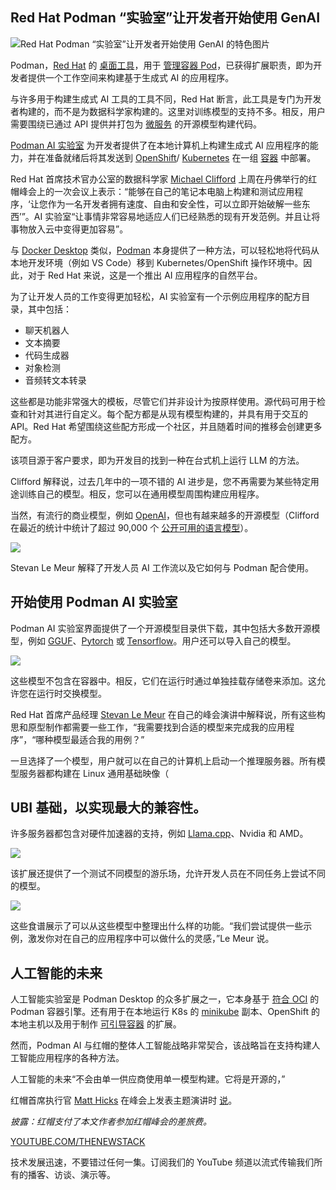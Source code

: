 ## Red Hat Podman “实验室”让开发者开始使用 GenAI

![Red Hat Podman “实验室”让开发者开始使用 GenAI 的特色图片](https://cdn.thenewstack.io/media/2024/05/051f11ac-podmanai-summit-1024x708.jpg)

Podman，[Red Hat](https://www.openshift.com/try?utm_content=inline+mention) 的 [桌面工具](https://thenewstack.io/red-hat-podman-container-engine-gets-a-desktop-interface/)，用于 [管理容器 Pod](https://thenewstack.io/check-out-podman-red-hats-daemon-less-docker-alternative/)，已获得扩展职责，即为开发者提供一个工作空间来构建基于生成式 AI 的应用程序。

与许多用于构建生成式 AI 工具的工具不同，Red Hat 断言，此工具是专门为开发者构建的，而不是为数据科学家构建的。这里对训练模型的支持不多。相反，用户需要围绕已通过 API 提供并打包为 [微服务](https://thenewstack.io/microservices/) 的开源模型构建代码。

[Podman AI 实验室](https://github.com/containers/podman-desktop-extension-ai-lab) 为开发者提供了在本地计算机上构建生成式 AI 应用程序的能力，并在准备就绪后将其发送到 [OpenShift](https://www.openshift.com/try?utm_content=inline+mention)/ [Kubernetes](https://thenewstack.io/kubernetes/) 在一组 [容器](https://thenewstack.io/containers/) 中部署。

Red Hat 首席技术官办公室的数据科学家 [Michael Clifford](https://www.linkedin.com/in/jamesmichaelclifford/) 上周在丹佛举行的红帽峰会上的一次会议上表示：“能够在自己的笔记本电脑上构建和测试应用程序，‘让您作为一名开发者拥有速度、自由和安全性，可以立即开始破解一些东西’”。AI 实验室“让事情非常容易地适应人们已经熟悉的现有开发范例。并且让将事物放入云中变得更加容易”。

与 [Docker Desktop](https://thenewstack.io/create-a-development-environment-in-docker-desktop/) 类似，[Podman](https://podman.io/) 本身提供了一种方法，可以轻松地将代码从本地开发环境（例如 VS Code）移到 Kubernetes/OpenShift 操作环境中。因此，对于 Red Hat 来说，这是一个推出 AI 应用程序的自然平台。

为了让开发人员的工作变得更加轻松，AI 实验室有一个示例应用程序的配方目录，其中包括：

- 聊天机器人
- 文本摘要
- 代码生成器
- 对象检测
- 音频转文本转录

这些都是功能非常强大的模板，尽管它们并非设计为按原样使用。源代码可用于检查和针对其进行自定义。每个配方都是从现有模型构建的，并具有用于交互的 API。Red Hat 希望围绕这些配方形成一个社区，并且随着时间的推移会创建更多配方。

该项目源于客户要求，即为开发目的找到一种在台式机上运行 LLM 的方法。

Clifford 解释说，过去几年中的一项不错的 AI 进步是，您不再需要为某些特定用途训练自己的模型。相反，您可以在通用模型周围构建应用程序。

当然，有流行的商业模型，例如 [OpenAI](https://thenewstack.io/beyond-chatgpt-exploring-the-openai-platform/)，但也有越来越多的开源模型（Clifford 在最近的统计中统计了超过 90,000 个 [公开可用的语言模型](https://thenewstack.io/large-language-models-open-source-llms-in-2023/)）。

![](https://cdn.thenewstack.io/media/2024/05/a7b1a03f-stevan_lemeur-1024x686.jpg)

Stevan Le Meur 解释了开发人员 AI 工作流以及它如何与 Podman 配合使用。

## 开始使用 Podman AI 实验室

Podman AI 实验室界面提供了一个开源模型目录供下载，其中包括大多数开源模型，例如 [GGUF](https://github.com/ggerganov/ggml/blob/master/docs/gguf.md)、[Pytorch](https://pytorch.org/) 或 [Tensorflow](https://www.tensorflow.org/)。用户还可以导入自己的模型。

![](https://cdn.thenewstack.io/media/2024/05/ee20814f-download-model.gif)

这些模型不包含在容器中。相反，它们在运行时通过单独挂载存储卷来添加。这允许您在运行时交换模型。

Red Hat 首席产品经理 [Stevan Le Meur](https://www.linkedin.com/in/stevanlemeur/?originalSubdomain=fr) 在自己的峰会演讲中解释说，所有这些构思和原型制作都需要一些工作，“我需要找到合适的模型来完成我的应用程序”，“哪种模型最适合我的用例？”

一旦选择了一个模型，用户就可以在自己的计算机上启动一个推理服务器。所有模型服务器都构建在 Linux 通用基础映像（
## UBI 基础，以实现最大的兼容性。

许多服务器都包含对硬件加速器的支持，例如 [Llama.cpp](https://python.langchain.com/v0.1/docs/integrations/llms/llamacpp/)、Nvidia 和 AMD。

![](https://cdn.thenewstack.io/media/2024/05/a4ba0b90-start-inference-server.gif)

该扩展还提供了一个测试不同模型的游乐场，允许开发人员在不同任务上尝试不同的模型。

![](https://cdn.thenewstack.io/media/2024/05/8fc8c615-playground.gif)

这些食谱展示了可以从这些模型中整理出什么样的功能。“我们尝试提供一些示例，激发你对在自己的应用程序中可以做什么的灵感，”Le Meur 说。

## 人工智能的未来

人工智能实验室是 Podman Desktop 的众多扩展之一，它本身基于 [符合 OCI](https://thenewstack.io/open-container-initiative-launches-container-image-format-spec/) 的 Podman 容器引擎。还有用于在本地运行 K8s 的 [minikube](https://thenewstack.io/install-minikube-on-ubuntu-linux-for-easy-kubernetes-development/) 副本、OpenShift 的本地主机以及用于制作 [可引导容器](https://thenewstack.io/red-hat-rethinks-the-linux-distro-for-the-container-age/) 的扩展。

然而，Podman AI 与红帽的整体人工智能战略非常契合，该战略旨在支持构建人工智能应用程序的各种方法。

人工智能的未来“不会由单一供应商使用单一模型构建。它将是开源的，”

红帽首席执行官 [Matt Hicks](https://www.redhat.com/en/about/company/leadership/matt-hicks) 在峰会上发表主题演讲时 [说](https://twitter.com/Joab_Jackson/status/1787849813851017720)。

*披露：红帽支付了本文作者参加红帽峰会的差旅费。*

[YOUTUBE.COM/THENEWSTACK](https://youtube.com/thenewstack?sub_confirmation=1)

技术发展迅速，不要错过任何一集。订阅我们的 YouTube 频道以流式传输我们所有的播客、访谈、演示等。